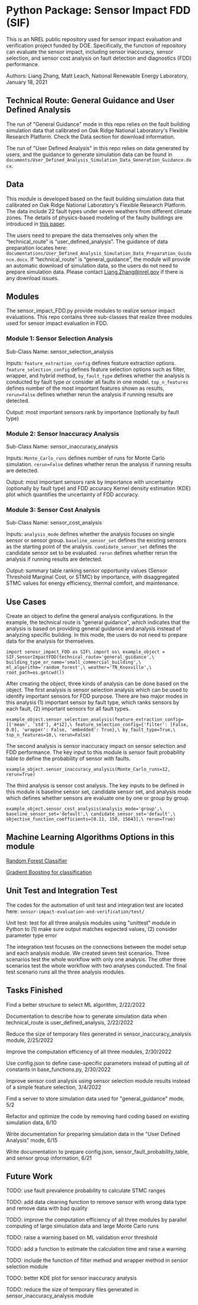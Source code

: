 # Python Package: Sensor Impact FDD (SIF)
This is an NREL public repository used for sensor impact evaluation and verification project funded by DOE. Specifically, the function of repository can evaluate the sensor impact, including sensor inaccuracy, sensor selection, and sensor cost analysis on fault detection and diagnostics (FDD) performance.

Authors: Liang Zhang, Matt Leach, National Renewable Energy Laboratory, January 18, 2021

## Technical Route: General Guidance and User Defined Analysis
The run of "General Guidance" mode in this repo relies on the fault building simulation data that calibrated on Oak Ridge National Laboratory's Flexible Research Platform. Check the Data section for download information.

The run of "User Defined Analysis" in this repo relies on data generated by users, and the guidance to generate simulation data can be found in `documents/User_Defined_Analysis_Simulation_Data_Generation_Guidance.docx`.

## Data
This module is developed based on the fault building simulation data that calibrated on Oak Ridge National Laboratory's Flexible Research Platform.
The data include 22 fault types under seven weathers from different climate zones. The details of physics-based modeling of the faulty buildings are introduced in [this paper](https://www.mdpi.com/2075-5309/9/11/233/htm).

The users need to prepare the data themselves only when the “technical_route” is “user_defined_analysis”. The guidance of data preparation locates here: `documentations/User_Defined_Analysis_Simulation_Data_Preparation_Guidance.docx`. If “technical_route” is “general_guidance”, the module will provide an automatic download of simulation data, so the users do not need to prepare simulation data. Please contact Liang.Zhang@nrel.gov if there is any download issues.

## Modules
The sensor_impact_FDD.py provide modules to realize sensor impact evaluations. This repo contains three sub-classes that realize three modules used for sensor impact evaluation in FDD.

### Module 1: Sensor Selection Analysis
Sub-Class Name: sensor_selection_analysis

Inputs: `feature_extraction_config` defines feature extraction options. `feature_selection_config` defines feature selection options such as filter, wrapper, and hybrid method, `by_fault_type` defines whether the analysis is conducted by fault type or consider all faults in one model. `top_n_features` defines number of the most important features shown as results, `rerun=False` defines whether rerun the analysis if running results are detected.

Output: most important sensors rank by importance (optionally by fault type)

### Module 2: Sensor Inaccuracy Analysis
Sub-Class Name: sensor_inaccuracy_analysis

Inputs: `Monte_Carlo_runs` defines number of runs for Monte Carlo simulation. `rerun=False` defines whether rerun the analysis if running results are detected.

Output: most important sensors rank by importance with uncertainty (optionally by fault type) and FDD accuracy Kernel density estimation (KDE) plot which quantifies the uncertainty of FDD accuracy.

### Module 3: Sensor Cost Analysis
Sub-Class Name: sensor_cost_analysis

Inputs: `analysis_mode` defines whether the analysis focuses on single sensor or sensor group. `baseline_sensor_set` defines the existing sensors as the starting point of the analysis. `candidate_sensor_set` defines the candidate sensor set to be evaluated. `rerun` defines whether rerun the analysis if running results are detected.

Output: summary table ranking sensor opportunity values (Sensor Threshold Marginal Cost, or STMC) by importance, with disaggregated STMC values for energy efficiency, thermal comfort, and maintenance.

## Use Cases
Create an object to define the general analysis configurations. In the example, the technical route is "general guidance", which indicates that the analysis is based on providing general guidance and analysis instead of analyzing specific building. In this mode, the users do not need to prepare data for the analysis for themselves.

`import senosr_impact_FDD as SIF\
import os\
example_object = SIF.SensorImpactFDD(technical_route='general_guidance',\
                                     building_type_or_name='small_commercial_building',\
                                     ml_algorithm='random_forest',\
                                     weather='TN_Knoxville',\
                                     root_path=os.getcwd())`

After creating the object, three kinds of analysis can be done based on the object. The first analysis is sensor selection analysis which can be used to identify important sensors for FDD purpose. There are two major modes in this analysis (1) important sensor by fault type, which ranks sensors by each fault, (2) important sensors for all fault types.

`example_object.sensor_selection_analysis(feature_extraction_config=[['mean', 'std'], 4*12],\
                                         feature_selection_config={'filter': [False, 0.0], 'wrapper': False, 'embedded': True},\
                                         by_fault_type=True,\
                                         top_n_features=10,\
                                         rerun=False)`

<!-- The example result is shown as follows:

![Module 1 Results Example](https://github.com/NREL/sensor-impact-evaluation-and-verification/blob/main/figures/module_1_results_example.png) -->
<!-- <img src="https://github.com/NREL/sensor-impact-evaluation-and-verification/blob/main/figures/module_1_results_example.png" width="600" height="600"> -->

The second analysis is sensor inaccuracy impact on sensor selection and FDD performance. The key input to this module is sensor fault probability table to define the probability of sensor with faults.

`example_object.sensor_inaccuracy_analysis(Monte_Carlo_runs=12, rerun=True)`

<!-- The example result is shown as follows: -->

<!-- ![Module 2 Results Example](https://github.com/NREL/sensor-impact-evaluation-and-verification/blob/main/figures/module_2_results_example.png) -->
<!-- <img src="https://github.com/NREL/sensor-impact-evaluation-and-verification/blob/main/figures/module_2_results_example.png" width="600" height="600"> -->

The third analysis is sensor cost analysis. The key inputs to be defined in this module is baseline sensor set, candidate sensor set, and analysis mode which defines whether sensors are evaluate one by one or group by group.

`example_object.sensor_cost_analysis(analysis_mode='group',\
                                    baseline_sensor_set='default',\
                                    candidate_sensor_set='default',\
                                    objective_function_coefficients=[0.11, 150, 15643],\
                                    rerun=True)`

<!-- The example result is shown as follows:   -->

<!-- ![Module 3 Results Example](https://github.com/NREL/sensor-impact-evaluation-and-verification/blob/main/figures/module_3_results_example.png) -->
<!-- <img src="https://github.com/NREL/sensor-impact-evaluation-and-verification/blob/main/figures/module_3_results_example.png" width="600" height="200"> -->

## Machine Learning Algorithms Options in this module

[Random Forest Classifier](https://scikit-learn.org/stable/modules/generated/sklearn.ensemble.RandomForestClassifier.html#sklearn.ensemble.RandomForestClassifier)

[Gradient Boosting for classification](https://scikit-learn.org/stable/modules/generated/sklearn.ensemble.GradientBoostingClassifier.html#sklearn.ensemble.GradientBoostingClassifier)

## Unit Test and Integration Test

The codes for the automation of unit test and integration test are located here: `sensor-impact-evaluation-and-verification/test/`

Unit test: test for all three analysis modules using "unittest" module in Python to (1) make sure output matches expected values, (2) consider parameter type error

The integration test focuses on the connections between the model setup and each analysis module. We created seven test scenarios. Three scenarios test the whole workflow with only one analysis. The other three scenarios test the whole workflow with two analyses conducted. The final test scenario runs all the three analysis modules.

## Tasks Finished
Find a better structure to select ML algorithm, 2/22/2022

Documentation to describe how to generate simulation data when technical_route is user_defined_analysis, 2/22/2022

Reduce the size of temporary files generated in sensor_inaccuracy_analysis module, 2/25/2022

Improve the computation efficiency of all three modules, 2/30/2022

Use config.json to define case-specific parameters instead of putting all of constants in base_functions.py, 2/30/2022

Improve sensor cost analysis using sensor selection module results instead of a simple feature selection, 3/4/2022

Find a server to store simulation data used for "general_guidance" mode, 5/2

Refactor and optimize the code by removing hard coding based on existing simulation data, 6/10

Write documentation for preparing simulation data in the "User Defined Analysis" mode, 6/15

Write documentation to prepare config.json, sensor_fault_probability_table, and sensor group information, 6/21

## Future Work
TODO: use fault prevalence probability to calculate STMC ranges

TODO: add data cleaning function to remove sensor with wrong data type and remove data with bad quality

TODO: improve the computation efficiency of all three modules by parallel computing of large simulation data and large Monte Carlo runs

TODO: raise a warning based on ML validation error threshold

TODO: add a function to estimate the calculation time and raise a warning

TODO: include the function of filter method and wrapper method in sensor selection module

TODO: better KDE plot for sensor inaccuracy analysis

TODO: reduce the size of temporary files generated in sensor_inaccuracy_analysis module
